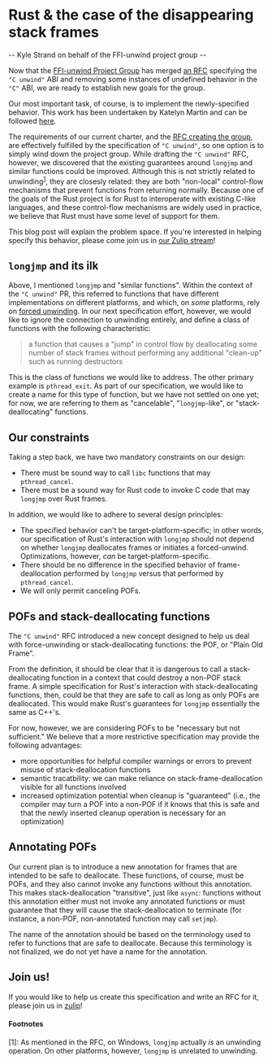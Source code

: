 <!-- title TBD -->
# Rust & the case of the disappearing stack frames

-- Kyle Strand on behalf of the FFI-unwind project group --

Now that the [FFI-unwind Project Group][proj-group-gh] has merged [an
RFC][c-unwind-rfc] specifying the `"C unwind"` ABI and removing some instances
of undefined behavior in the `"C"` ABI, we are ready to establish new goals for
the group.

Our most important task, of course, is to implement the newly-specified
behavior. This work has been undertaken by Katelyn Martin and can be followed
[here][c-unwind-pr].

The requirements of our current charter, and the [RFC creating the
group][proj-group-rfc], are effectively fulfilled by the specification of `"C
unwind"`, so one option is to simply wind down the project group. While
drafting the `"C unwind"` RFC, however, we discovered that the existing
guarantees around `longjmp` and similar functions could be improved. Although
this is not strictly related to unwinding<sup>[1](#longjmp-unwind)</sup>, they
are closesly related: they are both "non-local" control-flow mechanisms that
prevent functions from returning normally. Because one of the goals of the Rust
project is for Rust to interoperate with existing C-like languages, and these
control-flow mechanisms are widely used in practice, we believe that Rust must
have some level of support for them.

This blog post will explain the problem space. If you're interested in helping
specify this behavior, please come join us in [our Zulip
stream][proj-group-zulip]!

## `longjmp` and its ilk

Above, I mentioned `longjmp` and "similar functions". Within the context of the
`"C unwind"` PR, this referred to functions that have different implementations
on different platforms, and which, on *some* platforms, rely on [forced
unwinding][forced-unwinding]. In our next specification effort, however, we
would like to ignore the connection to unwinding entirely, and define a class
of functions with the following characteristic:

> a function that causes a "jump" in control flow by deallocating some number of
> stack frames without performing any additional "clean-up" such as running
> destructors

This is the class of functions we would like to address. The other primary
example is `pthread_exit`. As part of our specification, we would like to
create a name for this type of function, but we have not settled on one yet;
for now, we are referring to them as "cancelable", "`longjmp`-like", or
"stack-deallocating" functions.

## Our constraints

Taking a step back, we have two mandatory constraints on our design:

* There must be sound way to call `libc` functions that may `pthread_cancel`.
* There must be a sound way for Rust code to invoke C code that may `longjmp`
  over Rust frames.

In addition, we would like to adhere to several design principles:

* The specified behavior can't be target-platform-specific; in other words, our
  specification of Rust's interaction with `longjmp` should not depend on
  whether `longjmp` deallocates frames or initiates a forced-unwind.
  Optimizations, however, *can* be target-platform-specific.
* There should be no difference in the specified behavior of frame-deallocation
  performed by `longjmp` versus that performed by `pthread_cancel`.
* We will only permit canceling POFs.

## POFs and stack-deallocating functions

The `"C unwind"` RFC introduced a new concept designed to help us deal with
force-unwinding or stack-deallocating functions: the POF, or "Plain Old Frame".
<!-- TODO: link to section, short explanation here -->

From the definition, it should be clear that it is dangerous to call a
stack-deallocating function in a context that could destroy a non-POF stack
frame. A simple specification for Rust's interaction with stack-deallocating
functions, then, could be that they are safe to call as long as only POFs are
deallocated. This would make Rust's guarantees for `longjmp` essentially the
same as C++'s.

For now, however, we are considering POFs to be "necessary but not sufficient."
We believe that a more restrictive specification may provide the following
advantages:

* more opportunities for helpful compiler warnings or errors to prevent misuse
  of stack-deallocation functions
* semantic tracatbility: we can make reliance on stack-frame-deallocation
  visible for all functions involved
* increased optimization potential when cleanup is "guaranteed" (i.e., the
  compiler may turn a POF into a non-POF if it knows that this is safe and that
  the newly inserted cleanup operation is necessary for an optimization)

## Annotating POFs

Our current plan is to introduce a new annotation for frames that are intended
to be safe to deallocate. These functions, of course, must be POFs, and they
also cannot invoke any functions without this annotation. This makes
stack-deallocation "transitive", just like `async`: functions without this
annotation either must not invoke any annotated functions or must guarantee
that they will cause the stack-deallocation to terminate (for instance, a
non-POF, non-annotated function may call `setjmp`).
<!-- TODO improve explanation -->

The name of the annotation should be based on the terminology used to refer to
functions that are safe to deallocate. Because this terminology is not
finalized, we do not yet have a name for the annotation.

## Join us!

If you would like to help us create this specification and write an RFC for it,
please join us in [zulip][proj-group-zulip]!

#### Footnotes

<a name="longjmp-unwind">[1]</a>: As mentioned in the RFC, on Windows,
`longjmp` actually *is* an unwinding operation. On other platforms, however,
`longjmp` is unrelated to unwinding.

[proj-group-gh]: https://github.com/rust-lang/project-ffi-unwind
[proj-group-rfc]: https://github.com/rust-lang/rfcs/blob/master/text/2797-project-ffi-unwind.md
[proj-group-zulip]: https://rust-lang.zulipchat.com/#narrow/stream/210922-project-ffi-unwind/topic/welcome.2C.20redux/near/216807277
[c-unwind-rfc]: https://github.com/rust-lang/rfcs/blob/master/text/2945-c-unwind-abi.md
[c-unwind-pr]: https://github.com/rust-lang/rust/pull/76570
[forced-unwinding]: XXX
